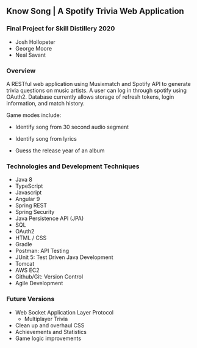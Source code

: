## Know Song | A Spotify Trivia Web Application
### Final Project for Skill Distillery 2020

- Josh Hollopeter
- George Moore
- Neal Savant

### Overview
A RESTful web application using Musixmatch and Spotify API to generate trivia questions on music artists. A user can log in through spotify using OAuth2. Database currently allows storage of refresh tokens, login information, and match history.

Game modes include: 

- Identify song from 30 second audio segment 

- Identify song from lyrics

- Guess the release year of an album

### Technologies and Development Techniques
- Java 8
- TypeScript 
- Javascript
- Angular 9 
- Spring REST
- Spring Security
- Java Persistence API (JPA)
- SQL 
- OAuth2
- HTML / CSS 
- Gradle 
- Postman: API Testing
- JUnit 5: Test Driven Java Development
- Tomcat
- AWS EC2
- Github/Git: Version Control
- Agile Development

### Future Versions

- Web Socket Application Layer Protocol
  - Multiplayer Trivia
- Clean up and overhaul CSS
- Achievements and Statistics
- Game logic improvements
